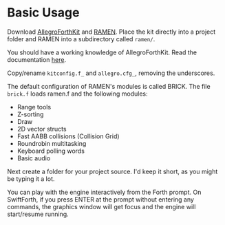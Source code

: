 # Basic Usage

Download [AllegroForthKit](https://github.com/RogerLevy/AllegroForthKit/) and [RAMEN](https://github.com/RogerLevy/ramen/).  Place the kit directly into a project folder and RAMEN into a subdirectory called `ramen/`.

You should have a working knowledge of AllegroForthKit.  Read the documentation [here](https://rogerlevy.github.io/AllegroForthKit).

Copy/rename `kitconfig.f_` and `allegro.cfg_`, removing the underscores.


The default configuration of RAMEN's modules is called BRICK.  The file `brick.f` loads ramen.f and the following modules:

- Range tools
- Z-sorting
- Draw
- 2D vector structs
- Fast AABB collisions (Collision Grid)
- Roundrobin multitasking
- Keyboard polling words
- Basic audio


Next create a folder for your project source.  I'd keep it short, as you might be typing it a lot.

You can play with the engine interactively from the Forth prompt.  On SwiftForth, if you press ENTER at the prompt without entering any commands, the graphics window will get focus and the engine will start/resume running.

